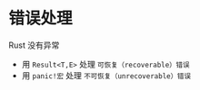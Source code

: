 # 错误处理

Rust 没有异常

- 用 `Result<T,E>` 处理 `可恢复（recoverable）错误`
- 用 `panic!宏` 处理 `不可恢复（unrecoverable）错误`

